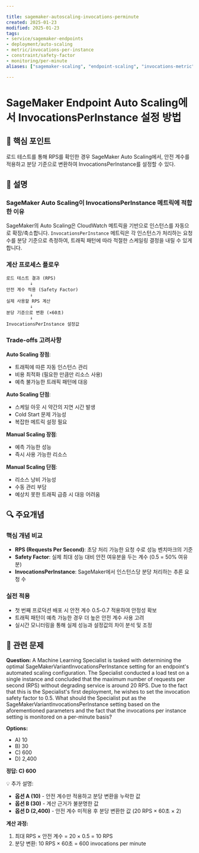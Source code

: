 ```yaml
---

title: sagemaker-autoscaling-invocations-perminute
created: 2025-01-23
modified: 2025-01-23
tags:
- service/sagemaker-endpoints
- deployment/auto-scaling
- metric/invocations-per-instance
- constraint/safety-factor
- monitoring/per-minute
aliases: ["sagemaker-scaling", "endpoint-scaling", "invocations-metric"]

---
```


# SageMaker Endpoint Auto Scaling에서 InvocationsPerInstance 설정 방법

## 🎯 핵심 포인트

로드 테스트를 통해 RPS를 확인한 경우 SageMaker Auto Scaling에서, 안전 계수를 적용하고 분당 기준으로 변환하여 InvocationsPerInstance를 설정할 수 있다.

## 📝 설명

### SageMaker Auto Scaling이 InvocationsPerInstance 메트릭에 적합한 이유

SageMaker의 Auto Scaling은 CloudWatch 메트릭을 기반으로 인스턴스를 자동으로 확장/축소합니다. `InvocationsPerInstance` 메트릭은 각 인스턴스가 처리하는 요청 수를 분당 기준으로 측정하여, 트래픽 패턴에 따라 적절한 스케일링 결정을 내릴 수 있게 합니다.

### 계산 프로세스 플로우

```
로드 테스트 결과 (RPS)
         ↓
안전 계수 적용 (Safety Factor)
         ↓
실제 사용할 RPS 계산
         ↓
분당 기준으로 변환 (×60초)
         ↓
InvocationsPerInstance 설정값
```

### Trade-offs 고려사항

**Auto Scaling 장점**:
- 트래픽에 따른 자동 인스턴스 관리
- 비용 최적화 (필요한 만큼만 리소스 사용)
- 예측 불가능한 트래픽 패턴에 대응

**Auto Scaling 단점**:
- 스케일 아웃 시 약간의 지연 시간 발생
- Cold Start 문제 가능성
- 복잡한 메트릭 설정 필요

**Manual Scaling 장점**:
- 예측 가능한 성능
- 즉시 사용 가능한 리소스

**Manual Scaling 단점**:
- 리소스 낭비 가능성
- 수동 관리 부담
- 예상치 못한 트래픽 급증 시 대응 어려움

## 🔍 주요개념

### 핵심 개념 비교

- **RPS (Requests Per Second)**: 초당 처리 가능한 요청 수로 성능 벤치마크의 기준
- **Safety Factor**: 실제 최대 성능 대비 안전 여유분을 두는 계수 (0.5 = 50% 여유분)
- **InvocationsPerInstance**: SageMaker에서 인스턴스당 분당 처리하는 추론 요청 수

### 실전 적용

- 첫 번째 프로덕션 배포 시 안전 계수 0.5-0.7 적용하여 안정성 확보
- 트래픽 패턴이 예측 가능한 경우 더 높은 안전 계수 사용 고려
- 실시간 모니터링을 통해 실제 성능과 설정값의 차이 분석 및 조정

## 📝 관련 문제

**Question:** A Machine Learning Specialist is tasked with determining the optimal SageMakerVariantInvocationsPerInstance setting for an endpoint's automated scaling configuration. The Specialist conducted a load test on a single instance and concluded that the maximum number of requests per second (RPS) without degrading service is around 20 RPS. Due to the fact that this is the Specialist's first deployment, he wishes to set the invocation safety factor to 0.5. What should the Specialist put as the SageMakerVariantInvocationsPerInstance setting based on the aforementioned parameters and the fact that the invocations per instance setting is monitored on a per-minute basis?

**Options:**
- A) 10
- B) 30  
- C) 600
- D) 2,400

**정답: C) 600**

💡 추가 설명:

- **옵션 A (10)** - 안전 계수만 적용하고 분당 변환을 누락한 값
- **옵션 B (30)** - 계산 근거가 불분명한 값
- **옵션 D (2,400)** - 안전 계수 미적용 후 분당 변환한 값 (20 RPS × 60초 × 2)

**계산 과정:**
1. 최대 RPS × 안전 계수 = 20 × 0.5 = 10 RPS
2. 분당 변환: 10 RPS × 60초 = 600 invocations per minute